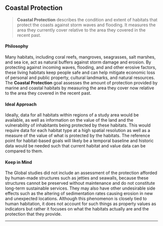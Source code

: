 ## **Coastal Protection**

> **Coastal Protection** describes the condition and extent of habitats that protect the coasts against storm waves and flooding. It measures the area they currently cover relative to the area they covered in the recent past.

#### Philosophy

Many habitats, including coral reefs, mangroves, seagrasses, salt marshes, and sea ice, act as natural buffers against storm damage and erosion. By protecting against incoming waves, flooding, and and other erosive factors, these living habitats keep people safe and can help mitigate economic loss of personal and public property, cultural landmarks, and natural resources. The **Coastal Protection** goal assesses the amount of protection provided by marine and coastal habitats by measuring the area they cover now relative to the area they covered in the recent past.

#### Ideal Approach

Ideally, data for all habitats within regions of a study area would be available, as well as information on the value of the land and the vulnerability of inhabitants being protected by these habitats. This would require data for each habitat type at a high spatial resolution as well as a measure of the value of what is protected by the habitats. The reference point for habitat-based goals will likely be a temporal baseline and historic data would be needed such that current habitat and value data can be compared to them.

#### Keep in Mind

The Global studies did not include an assessment of the protection afforded by human-made structures such as jetties and seawalls, because these structures cannot be preserved without maintenance and do not constitute long-term sustainable services. They may also have other undesirable side effects such as the altering of sedimentation rates causing erosion in new and unexpected locations. Although this phenomenon is closely tied to human habitation, it does not account for such things as property values as indicators but rather it focuses on what the habitats actually are and the protection that they provide.

***
